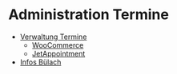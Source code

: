 # Administration Termine

- [Verwaltung Termine](./verwaltung.md)
  - [WooCommerce](./verwaltung-woocommerce.md)
  - [JetAppointment](./verwaltung-jetappointment.md)
- [Infos Bülach](./buelach.md)
